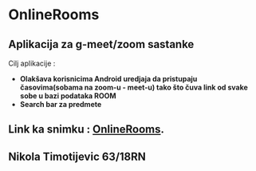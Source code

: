 # OnlineRooms

## Aplikacija za g-meet/zoom sastanke

Cilj aplikacije : 
+ **Olakšava korisnicima Android uredjaja da pristupaju časovima(sobama na zoom-u - meet-u) tako što čuva link od svake sobe u bazi podataka ROOM**
+ **Search bar za predmete**


## **Link ka snimku** :  [OnlineRooms](https://user-images.githubusercontent.com/72966266/236639448-3dd981a6-07ab-41f0-b9cc-f9b6f75c0838.mp4).



## **Nikola Timotijevic 63/18RN**
